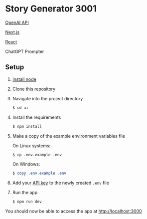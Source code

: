 # Story Generator 3001

[OpenAI API](https://beta.openai.com/docs/quickstart)

[Next.js](https://nextjs.org/)

[React](https://reactjs.org/)

ChatGPT Prompter

## Setup

1. [install node](https://nodejs.org/en/)

2. Clone this repository

3. Navigate into the project directory

    ```bash
    $ cd ai
    ```

4. Install the requirements

    ```bash
    $ npm install
    ```

5. Make a copy of the example environment variables file

    On Linux systems:

    ```bash
    $ cp .env.example .env
    ```

    On Windows:

    ```powershell
    $ copy .env.example .env
    ```

6. Add your [API key](https://beta.openai.com/account/api-keys) to the newly created `.env` file

7. Run the app

    ```bash
    $ npm run dev
    ```

You should now be able to access the app at [http://localhost:3000](http://localhost:3000)
